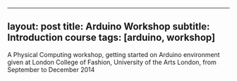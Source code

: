 
---
layout: post
title: Arduino Workshop
subtitle: Introduction course
tags: [arduino, workshop]
---

A Physical Computing workshop, getting started on Arduino environment given at London College of Fashion, University of the Arts London, from September to December 2014
